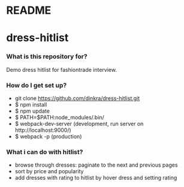 # README #
# dress-hitlist

### What is this repository for? ###

Demo dress hitlist for fashiontrade interview.

### How do I get set up? ###

- git clone https://github.com/dinkra/dress-hitlist.git
- $ npm install
- $ npm update
- $ PATH=$PATH:node_modules/.bin/
- $ webpack-dev-server (development, run server on http://localhost:9000/)
- $ webpack -p (production)

### What i can do with hitlist? ###

- browse through dresses: paginate to the next and previous pages
- sort by price and popularity
- add dresses with rating to hitlist by hover dress and setting rating
